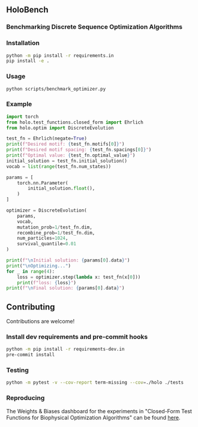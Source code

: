 ## HoloBench
### Benchmarking Discrete Sequence Optimization Algorithms

### Installation

```bash
python -m pip install -r requirements.in
pip install -e .
```

### Usage

```bash
python scripts/benchmark_optimizer.py
```


### Example
```python
import torch
from holo.test_functions.closed_form import Ehrlich
from holo.optim import DiscreteEvolution

test_fn = Ehrlich(negate=True)
print(f"Desired motif: {test_fn.motifs[0]}")
print(f"Desired motif spacing: {test_fn.spacings[0]}")
print(f"Optimal value: {test_fn.optimal_value}")
initial_solution = test_fn.initial_solution()
vocab = list(range(test_fn.num_states))

params = [
    torch.nn.Parameter(
        initial_solution.float(),
    )
]

optimizer = DiscreteEvolution(
    params,
    vocab,
    mutation_prob=1/test_fn.dim,
    recombine_prob=1/test_fn.dim,
    num_particles=1024,
    survival_quantile=0.01
)

print(f"\nInitial solution: {params[0].data}")
print("\nOptimizing...")
for _ in range(4):
    loss = optimizer.step(lambda x: test_fn(x[0]))
    print(f"loss: {loss}")
print(f"\nFinal solution: {params[0].data}")
```

## Contributing

Contributions are welcome!

### Install dev requirements and pre-commit hooks

```bash
python -m pip install -r requirements-dev.in
pre-commit install
```

### Testing

```bash
python -m pytest -v --cov-report term-missing --cov=./holo ./tests
```

### Reproducing

The Weights & Biases dashboard for the experiments in "Closed-Form Test Functions for Biophysical Optimization Algorithms" can be found [here](https://wandb.ai/samuelstanton/holo).
